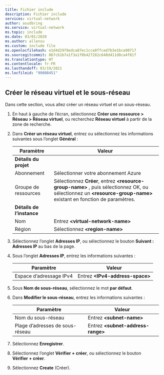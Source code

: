 ```yaml
---
title: Fichier include
description: Fichier include
services: virtual-network
author: asudbring
ms.service: virtual-network
ms.topic: include
ms.date: 03/01/2020
ms.author: allensu
ms.custom: include file
ms.openlocfilehash: e1d4d29f8edca87ec1cca0ffced7b3e1bca90717
ms.sourcegitcommit: 867cb1b7a1f3a1f0b427282c648d411d0ca4f81f
ms.translationtype: HT
ms.contentlocale: fr-FR
ms.lasthandoff: 03/19/2021
ms.locfileid: "99808451"
---
```

## <a name="create-the-virtual-network-and-subnet"></a>Créer le réseau virtuel et le sous-réseau

Dans cette section, vous allez créer un réseau virtuel et un sous-réseau.

1. En haut à gauche de l’écran, sélectionnez **Créer une ressource > Réseau > Réseau virtuel**, ou recherchez **Réseau virtuel** à partir de la zone de recherche.

2. Dans **Créer un réseau virtuel**, entrez ou sélectionnez les informations suivantes sous l’onglet **Général** :

    | **Paramètre**          | **Valeur**                                                           |
    |------------------|-----------------------------------------------------------------|
    | **Détails du projet**  |                                                                 |
    | Abonnement     | Sélectionner votre abonnement Azure                                  |
    | Groupe de ressources   | Sélectionnez **Créer**, entrez **\<resource-group-name>** , puis sélectionnez OK, ou sélectionnez un **\<resource-group-name>** existant en fonction de paramètres. |
    | **Détails de l’instance** |                                                                 |
    | Nom             | Entrez **\<virtual-network-name>**                                    |
    | Région           | Sélectionnez **\<region-name>** |

3. Sélectionnez l’onglet **Adresses IP**, ou sélectionnez le bouton **Suivant : Adresses IP** au bas de la page.

4. Sous l’onglet **Adresses IP**, entrez les informations suivantes :

    | Paramètre            | Valeur                      |
    |--------------------|----------------------------|
    | Espace d’adressage IPv4 | Entrez **\<IPv4-address-space>** |

5. Sous **Nom de sous-réseau**, sélectionnez le mot **par défaut**.

6. Dans **Modifier le sous-réseau**, entrez les informations suivantes :

    | Paramètre            | Valeur                      |
    |--------------------|----------------------------|
    | Nom du sous-réseau | Entrez **\<subnet-name>** |
    | Plage d’adresses de sous-réseau | Entrez **\<subnet-address-range>**

7. Sélectionnez **Enregistrer**.

8. Sélectionnez l’onglet **Vérifier + créer**, ou sélectionnez le bouton **Vérifier + créer**.

9. Sélectionnez **Create** (Créer).